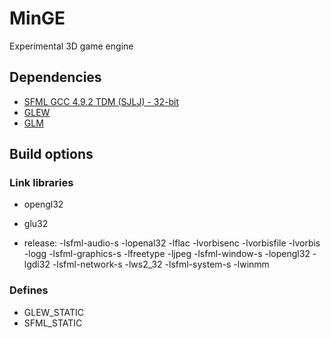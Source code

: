 # MinGE

Experimental 3D game engine

## Dependencies
* [SFML GCC 4.9.2 TDM (SJLJ) - 32-bit](https://www.sfml-dev.org/download/sfml/2.4.2/index-fr.php)
* [GLEW](http://glew.sourceforge.net/index.html)
* [GLM](https://github.com/g-truc/glm/releases/tag/0.9.9-a2)

## Build options

### Link libraries
* opengl32
* glu32

* release: 
-lsfml-audio-s
-lopenal32
-lflac
-lvorbisenc
-lvorbisfile
-lvorbis
-logg
-lsfml-graphics-s
-lfreetype
-ljpeg
-lsfml-window-s
-lopengl32
-lgdi32
-lsfml-network-s
-lws2_32
-lsfml-system-s
-lwinmm

### Defines
* GLEW_STATIC
* SFML_STATIC
